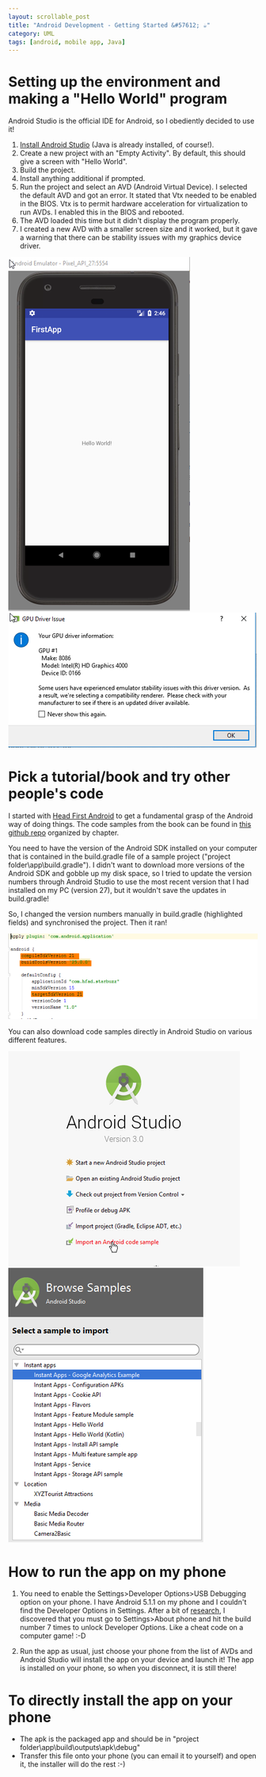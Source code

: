 ```yaml
---
layout: scrollable_post
title: "Android Development - Getting Started &#57612; ☕"
category: UML
tags: [android, mobile app, Java]
---
```

# Setting up the environment and making a "Hello World" program

Android Studio is the official IDE for Android, so I obediently decided to use it!

1. [Install Android Studio](https://developer.android.com/studio/index.html) (Java is already installed, of course!).
2. Create a new project with an "Empty Activity". By default, this should give a screen with "Hello World".
3. Build the project.
4. Install anything additional if prompted.
5. Run the project and select an AVD (Android Virtual Device). I selected the default AVD and got an error. It stated that Vtx needed to be enabled in the BIOS. Vtx is to permit hardware acceleration for virtualization to run AVDs. I enabled this in the BIOS and rebooted.
6. The AVD loaded this time but it didn't display the program properly.
7. I created a new AVD with a smaller screen size and it worked, but it gave a warning that there can be stability issues with my graphics device driver.

![android hello world](/assets/img/blog/2017-11-11-android/android-hello-world.png) ![device driver warning](/assets/img/blog/2017-11-11-android/android-avd-driver-warning.png)

# Pick a tutorial/book and try other people's code

I started with [Head First Android](http://shop.oreilly.com/product/0636920029045.do) to get a fundamental grasp of the Android way of doing things. The
 code samples from the book can be found in [this github repo](https://github.com/dogriffiths/HeadFirstAndroid) organized by chapter.  

You need to have the version of the Android SDK installed on your computer that is contained in the build.gradle file of a sample project ("project folder\app\build.gradle"). I didn't want to download more versions of the Android SDK and gobble up my disk space, so I tried to update the version numbers through Android Studio to use the most recent version that I had installed on my PC (version 27), but it wouldn't save the updates in build.gradle!

So, I changed the version numbers manually in build.gradle (highlighted fields) and synchronised the project. Then it ran!

![android gradle build update](/assets/img/blog/2017-11-11-android/android-gradle-build.png)

You can also download code samples directly in Android Studio on various different features.

![android studio import code sample](/assets/img/blog/2017-11-11-android/import-code-samples.png)
![android studio import code sample options](/assets/img/blog/2017-11-11-android/import-code-samples-options.png)


# How to run the app on my phone

1. You need to enable the Settings>Developer Options>USB Debugging option on your phone. I have Android 5.1.1 on my phone and I couldn't find the Developer Options in Settings. After a bit of [research](https://www.androidcentral.com/android-50-lollipop-basics-how-turn-developer-settings), I discovered that you must go to Settings>About phone and hit the build number 7 times to unlock Developer Options. Like a cheat code on a computer game! :-D

2. Run the app as usual, just choose your phone from the list of AVDs and Android Studio will  install the app on your device and launch it! The app is installed on your phone, so when you disconnect, it is still there!

# To directly install the app on your phone

- The apk is the packaged app and should be in "project folder\app\build\outputs\apk\debug"
- Transfer this file onto your phone (you can email it to yourself) and open it, the installer will do the rest :-)
